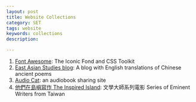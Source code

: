 ```yaml
---
layout: post
title: Website Collections
category: SET
tags: website
keywords: collections
description: 

---
```

 
1. [Font Awesome](http://fontawesome.io "http://fontawesome.io"): The Iconic Fond and CSS Toolkit 
2. [East Asian Studies blog](https://eastasiastudent.net "https://eastasiastudent.net"): A blog with English translations of Chinese ancient poems
3. [Audio Cat](http://audioc.at "http://audioc.at"): an audiobook sharing site
4. [他們在島嶼寫作 The Inspired Island](http://www.poemmovie.com.tw/home.php "http://www.poemmovie.com.tw/home.php"): 文學大師系列電影 Series of Eminent Writers from Taiwan



